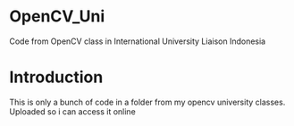 # OpenCV_Uni
Code from OpenCV class in International University Liaison Indonesia

# Introduction

This is only a bunch of code in a folder from my opencv university classes. Uploaded so i can access it online

